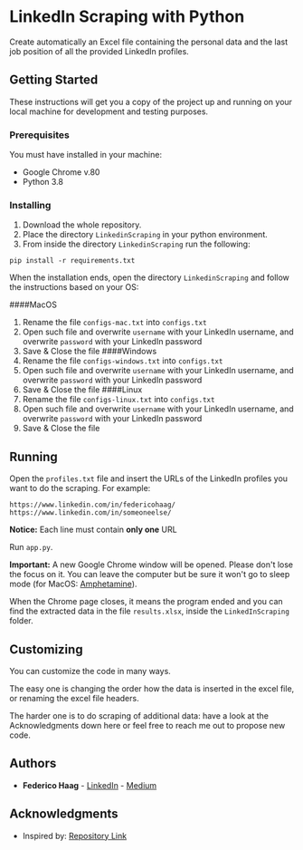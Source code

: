 # LinkedIn Scraping with Python

Create automatically an Excel file containing the personal data and the last job position of all the provided LinkedIn profiles.

## Getting Started

These instructions will get you a copy of the project up and running on your local machine for development and testing purposes.

### Prerequisites

You must have installed in your machine:
* Google Chrome v.80
* Python 3.8


### Installing

1. Download the whole repository.
2. Place the directory `LinkedinScraping` in your python environment.
3. From inside the directory `LinkedinScraping` run the following:
```
pip install -r requirements.txt
```
 
When the installation ends, open the directory `LinkedinScraping` and follow the instructions based on your OS:

####MacOS
1. Rename the file `configs-mac.txt` into `configs.txt`
2. Open such file and overwrite `username` with your LinkedIn username, and overwrite `password` with your LinkedIn password
3. Save & Close the file
####Windows
1. Rename the file `configs-windows.txt` into `configs.txt`
2. Open such file and overwrite `username` with your LinkedIn username, and overwrite `password` with your LinkedIn password
3. Save & Close the file
####Linux
1. Rename the file `configs-linux.txt` into `configs.txt`
2. Open such file and overwrite `username` with your LinkedIn username, and overwrite `password` with your LinkedIn password
3. Save & Close the file


## Running

Open the `profiles.txt` file and insert the URLs of the LinkedIn profiles you want to do the scraping.
For example:
```
https://www.linkedin.com/in/federicohaag/
https://www.linkedin.com/in/someoneelse/
```
**Notice:** Each line must contain **only one** URL

Run `app.py`.

**Important:** A new Google Chrome window will be opened. Please don't lose the focus on it. You can leave the computer but be sure it won't go to sleep mode (for MacOS: [Amphetamine](https://apps.apple.com/it/app/amphetamine/id937984704?mt=12)).

When the Chrome page closes, it means the program ended and you can find the extracted data in the file `results.xlsx`, inside the `LinkedInScraping` folder.

## Customizing

You can customize the code in many ways.

The easy one is changing the order how the data is inserted in the excel file, or renaming the excel file headers.

The harder one is to do scraping of additional data: have a look at the Acknowledgments down here or feel free to reach me out to propose new code.

## Authors

* **Federico Haag** - [LinkedIn](https://www.linkedin.com/in/federicohaag/) - [Medium](https://medium.com/@federicohaag)

## Acknowledgments

* Inspired by: [Repository Link](https://github.com/laxmimerit/LinkedIn-Profile-Scrapper-in-Python)


